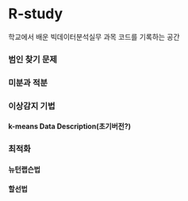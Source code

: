 # R-study
학교에서 배운 빅데이터분석실무 과목 코드를 기록하는 공간

### 범인 찾기 문제

### 미분과 적분

### 이상감지 기법
#### k-means Data Description(초기버전?)
### 최적화
#### 뉴턴랩슨법
#### 할선법
